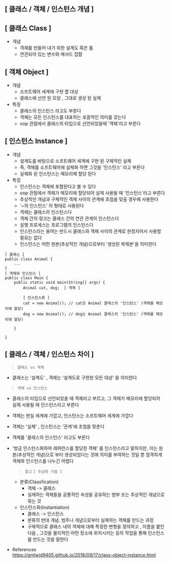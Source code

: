 ##  [ 클래스 / 객체 / 인스턴스 개념 ]
##  [ 클래스 Class ]
- 개념 
  * 객체를 만들어 내기 위한 설계도 혹은 틀 
  * 연관되어 있는 변수와 메서드 집합 
##  [ 객체 Object ] 
- 개념
  * 소프트웨어 세계에 구현 할 대상 
  * 클래스에 선언 된 모양 , 그대로 생성 된 실체 
- 특징 
  * 클래스의 인스턴스 라고도 부른다
  * 객체는 모든 인스턴스를 대표하는 포괄적인 의미를 갖는다 
  * oop 관점에서 클래스의 타입으로 선언되었을때 '객체'라고 부른다
##  [ 인스턴스 Instance ]
- 개념
  * 설계도를 바탕으로 소프트웨어 세계에 구현 된 구체적인 실체 
  * 즉, 객체를 소프트웨어에 실체화 하면 그것을 '인스턴스' 라고 부른다 
  * 실체화 된 인스턴스는 메모리에 할당 된다 
- 특징 
  * 인스턴스는 객체에 포함된다고 볼 수 있다
  * oop 관점에서 객체가 메모리에 할당되어 실제 사용될 때 '인스턴스'라고 부른다
  * 추상적인 개념과 구체적인 객체 사이의 관계에 초점을 맞출 경우에 사용한다 
  * '~의 인스턴스' 의 형태로 사용된다
  * 객체는 클래스의 인스턴스다
  * 객체 간의 링크는 클래스 간의 연관 관계의 인스턴스다
  * 실행 프로세스는 프로그램의 인스턴스다
  * 인스턴스라는 용어는 반드시 클래스와 객체 사이의 관계로 한정지어서 사용할 필요는 없다
  * 인스턴스는 어떤 원본(추상적인 개념)으로부터 '생성된 복제본'을 의미한다 

  
```   
[ 클래스 ]
public class Animal {
	...
}
[ 객체와 인스턴스 ]
public class Main {
	public static void main(String[] args) {
		Animal cat, dog;  [ 객체 ]
		
		[ 인스턴스화 ]
		cat = new Animal(); // cat은 Animal 클래스의 '인스턴스' (객체를 메모리에 할당)
		dog = new Animal(); // dog는 Animal 클래스의 '인스턴스' (객체를 메모리에 할당)

	}

}

```

## [ 클래스 / 객체 / 인스턴스 차이 ]

>` 클래스 vs 객체 `
* 클래스는 '설계도' , 객체는 '설계도로 구현한 모든 대상' 을 의미한다

>` 객체 vs 인스턴스 `
* 클래스의 타입으로 선언되었을 때 객체라고 부르고, 그 객체가 메모리에 할당되어 실제 사용될 때 인스턴스라고 부른다
* 객체는 현실 세계에 가깝고, 인스턴스는 소프트웨어 세계에 가깝다
* 객체는 '실체' , 인스턴스는 '관계'에 초첨을 맞춘다
* 객체를 '클래스의 인스턴스' 라고도 부른다
* '방금 인스턴스화하여 레퍼런스를 할당한 객체' 를 인스턴스라고 말하지만, 이는 원본(추상적인 개념)으로 부터 
  생성되었다는 것에 의미를 부여하는 것일 뿐 엄격하게 객체와 인스턴스를 나누긴 어렵다 
  
  > `참고`
  `[ 추상화 기법 ]`
  + 분류(Classfication)
     * 객체 -> 클래스
     * 실제하는 객체들을 공통적인 속성을 공유하는 범부 또는 추상적인 개념으로 묶는 것
  + 인스턴스화(Instantiation)
      * 클래스 -> 인스턴스
      * 분류의 반대 개념. 범주나 개념으로부터 실제하는 객체를 만드는 과정 
      * 구체적으로 클래스 내의 객체에 대해 특정한 변형을 정의하고 , 이름을 붙인 다음 , 그것을
        물리적인 어떤 장소에 위치시키는 등의 작업을 통해 인스턴스를 만드는 것을 말한다 
          
 + References  
https://gmlwjd9405.github.io/2018/09/17/class-object-instance.html

  

